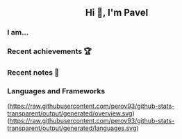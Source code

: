 <h2 align="center">Hi 👋, I'm Pavel</h2>



### I am...



### Recent achievements 🏆


### Recent notes 📝



### Languages and Frameworks



(https://raw.githubusercontent.com/perov93/github-stats-transparent/output/generated/overview.svg)
(https://raw.githubusercontent.com/perov93/github-stats-transparent/output/generated/languages.svg)
